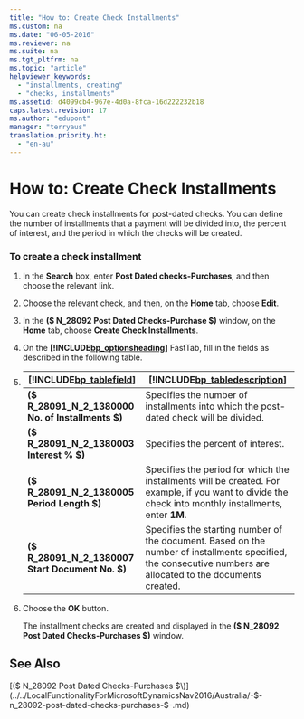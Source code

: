```yaml
---
title: "How to: Create Check Installments"
ms.custom: na
ms.date: "06-05-2016"
ms.reviewer: na
ms.suite: na
ms.tgt_pltfrm: na
ms.topic: "article"
helpviewer_keywords: 
  - "installments, creating"
  - "checks, installments"
ms.assetid: d4099cb4-967e-4d0a-8fca-16d222232b18
caps.latest.revision: 17
ms.author: "edupont"
manager: "terryaus"
translation.priority.ht: 
  - "en-au"
---
```

# How to: Create Check Installments
You can create check installments for post\-dated checks. You can define the number of installments that a payment will be divided into, the percent of interest, and the period in which the checks will be created.  
  
### To create a check installment  
  
1.  In the **Search** box, enter **Post Dated checks\-Purchases**, and then choose the relevant link.  
  
2.  Choose the relevant check, and then, on the **Home** tab, choose **Edit**.  
  
3.  In the **\($ N\_28092 Post Dated Checks\-Purchase $\)** window, on the **Home** tab, choose **Create Check Installments**.  
  
4.  On the **[!INCLUDE[bp_optionsheading](../../DesignAndEngineering/includes/bp_optionsheading_md.md)]** FastTab, fill in the fields as described in the following table.  
  
5.  |[!INCLUDE[bp_tablefield](../../ApplicationDesign/includes/bp_tablefield_md.md)]|[!INCLUDE[bp_tabledescription](../../ApplicationDesign/includes/bp_tabledescription_md.md)]|  
    |---------------------------------|---------------------------------------|  
    |**\($ R\_28091\_N\_2\_1380000 No. of Installments $\)**|Specifies the number of installments into which the post\-dated check will be divided.|  
    |**\($ R\_28091\_N\_2\_1380003 Interest % $\)**|Specifies the percent of interest.|  
    |**\($ R\_28091\_N\_2\_1380005 Period Length $\)**|Specifies the period for which the installments will be created. For example, if you want to divide the check into monthly installments, enter **1M**.|  
    |**\($ R\_28091\_N\_2\_1380007 Start Document No. $\)**|Specifies the starting number of the document. Based on the number of installments specified, the consecutive numbers are allocated to the documents created.|  
  
6.  Choose the **OK** button.  
  
     The installment checks are created and displayed in the **\($ N\_28092 Post Dated Checks\-Purchases $\)** window.  
  
## See Also  
 [\($ N\_28092 Post Dated Checks\-Purchases $\)](../../LocalFunctionalityForMicrosoftDynamicsNav2016/Australia/-$-n_28092-post-dated-checks-purchases-$-.md)